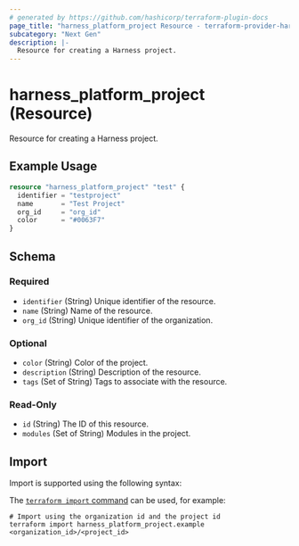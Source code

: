 ```yaml
---
# generated by https://github.com/hashicorp/terraform-plugin-docs
page_title: "harness_platform_project Resource - terraform-provider-harness"
subcategory: "Next Gen"
description: |-
  Resource for creating a Harness project.
---
```


# harness_platform_project (Resource)

Resource for creating a Harness project.

## Example Usage

```terraform
resource "harness_platform_project" "test" {
  identifier = "testproject"
  name       = "Test Project"
  org_id     = "org_id"
  color      = "#0063F7"
}
```

<!-- schema generated by tfplugindocs -->
## Schema

### Required

- `identifier` (String) Unique identifier of the resource.
- `name` (String) Name of the resource.
- `org_id` (String) Unique identifier of the organization.

### Optional

- `color` (String) Color of the project.
- `description` (String) Description of the resource.
- `tags` (Set of String) Tags to associate with the resource.

### Read-Only

- `id` (String) The ID of this resource.
- `modules` (Set of String) Modules in the project.

## Import

Import is supported using the following syntax:

The [`terraform import` command](https://developer.hashicorp.com/terraform/cli/commands/import) can be used, for example:

```shell
# Import using the organization id and the project id
terraform import harness_platform_project.example <organization_id>/<project_id>
```
